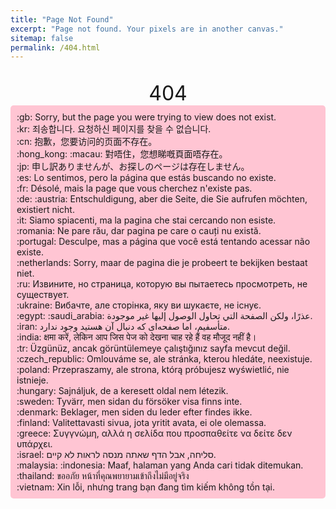 ```yaml
---
title: "Page Not Found"
excerpt: "Page not found. Your pixels are in another canvas."
sitemap: false
permalink: /404.html
---
```


<br>

<center>
<span style="font-size: xx-large;">404</span>
</center>

<div style="display: flex; justify-content: center;">
    <div style="background-color: #FFC5D3; border: 1px; border-radius: 5px; padding: 10px; text-align: left;">
        :gb: Sorry, but the page you were trying to view does not exist.
        <br>
        :kr: 죄송합니다. 요청하신 페이지를 찾을 수 없습니다.
        <br>
        :cn: 抱歉，您要访问的页面不存在。
        <br>
        :hong_kong: :macau: 對唔住，您想睇嘅頁面唔存在。
        <br>
        :jp: 申し訳ありませんが、お探しのページは存在しません。
        <br>
        :es: Lo sentimos, pero la página que estás buscando no existe.
        <br>
        :fr: Désolé, mais la page que vous cherchez n'existe pas.
        <br>
        :de: :austria: Entschuldigung, aber die Seite, die Sie aufrufen möchten, existiert nicht.
        <br>
        :it: Siamo spiacenti, ma la pagina che stai cercando non esiste.
        <br>
        :romania: Ne pare rău, dar pagina pe care o cauți nu există.
        <br>
        :portugal: Desculpe, mas a página que você está tentando acessar não existe.
        <br>
        :netherlands: Sorry, maar de pagina die je probeert te bekijken bestaat niet.
        <br>
        :ru: Извините, но страница, которую вы пытаетесь просмотреть, не существует.
        <br>
        :ukraine: Вибачте, але сторінка, яку ви шукаєте, не існує.
        <br>
        :egypt: :saudi_arabia: عذرًا، ولكن الصفحة التي تحاول الوصول إليها غير موجودة.
        <br>
        :iran: متأسفیم، اما صفحه‌ای که دنبال آن هستید وجود ندارد.
        <br>
        :india: क्षमा करें, लेकिन आप जिस पेज को देखना चाह रहे हैं वह मौजूद नहीं है।
        <br>
        :tr: Üzgünüz, ancak görüntülemeye çalıştığınız sayfa mevcut değil.
        <br>
        :czech_republic: Omlouváme se, ale stránka, kterou hledáte, neexistuje.
        <br>
        :poland: Przepraszamy, ale strona, którą próbujesz wyświetlić, nie istnieje.
        <br>
        :hungary: Sajnáljuk, de a keresett oldal nem létezik.
        <br>
        :sweden: Tyvärr, men sidan du försöker visa finns inte.
        <br>
        :denmark: Beklager, men siden du leder efter findes ikke.
        <br>
        :finland: Valitettavasti sivua, jota yritit avata, ei ole olemassa.
        <br>
        :greece: Συγγνώμη, αλλά η σελίδα που προσπαθείτε να δείτε δεν υπάρχει.
        <br>
        :israel: סליחה, אבל הדף שאתה מנסה לראות לא קיים.
        <br>
        :malaysia: :indonesia: Maaf, halaman yang Anda cari tidak ditemukan.
        <br>
        :thailand: ขออภัย หน้าที่คุณพยายามเข้าถึงไม่มีอยู่จริง
        <br>
        :vietnam: Xin lỗi, nhưng trang bạn đang tìm kiếm không tồn tại.
    </div>
</div>